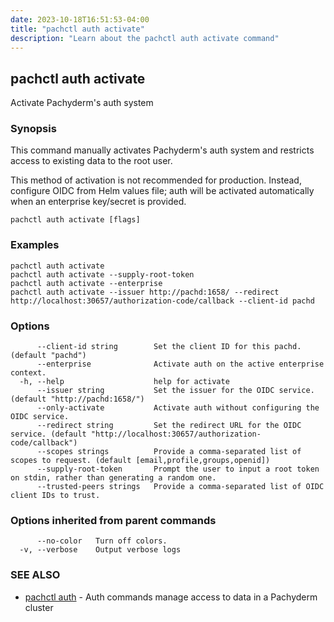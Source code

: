 ```yaml
---
date: 2023-10-18T16:51:53-04:00
title: "pachctl auth activate"
description: "Learn about the pachctl auth activate command"
---
```


## pachctl auth activate

Activate Pachyderm's auth system

### Synopsis

This command manually activates Pachyderm's auth system and restricts access to existing data to the root user. 

This method of activation is not recommended for production. Instead, configure OIDC from Helm values file; auth will be activated automatically when an enterprise key/secret is provided.

```
pachctl auth activate [flags]
```

### Examples

```
pachctl auth activate 
pachctl auth activate --supply-root-token 
pachctl auth activate --enterprise 
pachctl auth activate --issuer http://pachd:1658/ --redirect http://localhost:30657/authorization-code/callback --client-id pachd
```

### Options

```
      --client-id string        Set the client ID for this pachd. (default "pachd")
      --enterprise              Activate auth on the active enterprise context.
  -h, --help                    help for activate
      --issuer string           Set the issuer for the OIDC service. (default "http://pachd:1658/")
      --only-activate           Activate auth without configuring the OIDC service.
      --redirect string         Set the redirect URL for the OIDC service. (default "http://localhost:30657/authorization-code/callback")
      --scopes strings          Provide a comma-separated list of scopes to request. (default [email,profile,groups,openid])
      --supply-root-token       Prompt the user to input a root token on stdin, rather than generating a random one.
      --trusted-peers strings   Provide a comma-separated list of OIDC client IDs to trust.
```

### Options inherited from parent commands

```
      --no-color   Turn off colors.
  -v, --verbose    Output verbose logs
```

### SEE ALSO

* [pachctl auth](../pachctl_auth)	 - Auth commands manage access to data in a Pachyderm cluster

